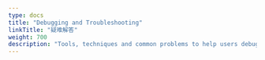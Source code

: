```yaml
---
type: docs
title: "Debugging and Troubleshooting"
linkTitle: "疑难解答"
weight: 700
description: "Tools, techniques and common problems to help users debug and diagnose issues with Dapr"
---
```


